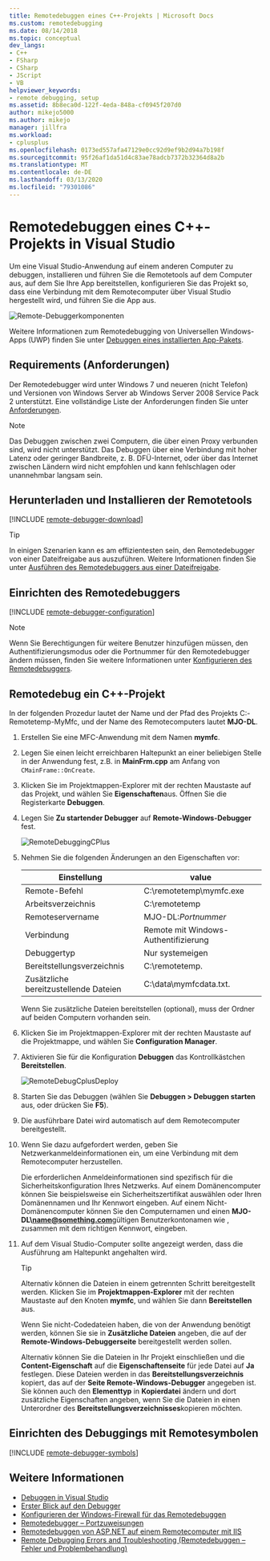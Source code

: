 ```yaml
---
title: Remotedebuggen eines C++-Projekts | Microsoft Docs
ms.custom: remotedebugging
ms.date: 08/14/2018
ms.topic: conceptual
dev_langs:
- C++
- FSharp
- CSharp
- JScript
- VB
helpviewer_keywords:
- remote debugging, setup
ms.assetid: 8b8eca0d-122f-4eda-848a-cf0945f207d0
author: mikejo5000
ms.author: mikejo
manager: jillfra
ms.workload:
- cplusplus
ms.openlocfilehash: 0173ed557afa47129e0cc92d9ef9b2d94a7b198f
ms.sourcegitcommit: 95f26af1da51d4c83ae78adcb7372b32364d8a2b
ms.translationtype: MT
ms.contentlocale: de-DE
ms.lasthandoff: 03/13/2020
ms.locfileid: "79301086"
---
```

# <a name="remote-debugging-a-c-project-in-visual-studio"></a>Remotedebuggen eines C++-Projekts in Visual Studio
Um eine Visual Studio-Anwendung auf einem anderen Computer zu debuggen, installieren und führen Sie die Remotetools auf dem Computer aus, auf dem Sie Ihre App bereitstellen, konfigurieren Sie das Projekt so, dass eine Verbindung mit dem Remotecomputer über Visual Studio hergestellt wird, und führen Sie die App aus.

![Remote-Debuggerkomponenten](../debugger/media/remote-debugger-client-apps.png "Remote_debugger_components")

Weitere Informationen zum Remotedebugging von Universellen Windows-Apps (UWP) finden Sie unter [Debuggen eines installierten App-Pakets](debug-installed-app-package.md).

## <a name="requirements"></a>Requirements (Anforderungen)

Der Remotedebugger wird unter Windows 7 und neueren (nicht Telefon) und Versionen von Windows Server ab Windows Server 2008 Service Pack 2 unterstützt. Eine vollständige Liste der Anforderungen finden Sie unter [Anforderungen](../debugger/remote-debugging.md#requirements_msvsmon).

> [!NOTE]
> Das Debuggen zwischen zwei Computern, die über einen Proxy verbunden sind, wird nicht unterstützt. Das Debuggen über eine Verbindung mit hoher Latenz oder geringer Bandbreite, z. B. DFÜ-Internet, oder über das Internet zwischen Ländern wird nicht empfohlen und kann fehlschlagen oder unannehmbar langsam sein.

## <a name="download-and-install-the-remote-tools"></a>Herunterladen und Installieren der Remotetools

[!INCLUDE [remote-debugger-download](../debugger/includes/remote-debugger-download.md)]

> [!TIP]
> In einigen Szenarien kann es am effizientesten sein, den Remotedebugger von einer Dateifreigabe aus auszuführen. Weitere Informationen finden Sie unter [Ausführen des Remotedebuggers aus einer Dateifreigabe](../debugger/remote-debugging.md#fileshare_msvsmon).

## <a name="set-up-the-remote-debugger"></a><a name="BKMK_setup"></a>Einrichten des Remotedebuggers

[!INCLUDE [remote-debugger-configuration](../debugger/includes/remote-debugger-configuration.md)]

> [!NOTE]
> Wenn Sie Berechtigungen für weitere Benutzer hinzufügen müssen, den Authentifizierungsmodus oder die Portnummer für den Remotedebugger ändern müssen, finden Sie weitere Informationen unter [Konfigurieren des Remotedebuggers](../debugger/remote-debugging.md#configure_msvsmon).

## <a name="remote-debug-a-c-project"></a><a name="remote_cplusplus"></a>Remotedebug ein C++-Projekt
 In der folgenden Prozedur lautet der Name und der Pfad des Projekts C:-Remotetemp-MyMfc, und der Name des Remotecomputers lautet **MJO-DL**.

1. Erstellen Sie eine MFC-Anwendung mit dem Namen **mymfc**.

2. Legen Sie einen leicht erreichbaren Haltepunkt an einer beliebigen Stelle in der Anwendung fest, z.B. in **MainFrm.cpp** am Anfang von `CMainFrame::OnCreate`.

3. Klicken Sie im Projektmappen-Explorer mit der rechten Maustaste auf das Projekt, und wählen Sie **Eigenschaften**aus. Öffnen Sie die Registerkarte **Debuggen**.

4. Legen Sie **Zu startender Debugger** auf **Remote-Windows-Debugger** fest.

    ![RemoteDebuggingCPlus](../debugger/media/remotedebuggingcplus.png "RemoteDebuggingCPlus")

5. Nehmen Sie die folgenden Änderungen an den Eigenschaften vor:

   |Einstellung|value|
   |-|-|
   |Remote-Befehl|C:\remotetemp\mymfc.exe|
   |Arbeitsverzeichnis|C:\remotetemp|
   |Remoteservername|MJO-DL:*Portnummer*|
   |Verbindung|Remote mit Windows-Authentifizierung|
   |Debuggertyp|Nur systemeigen|
   |Bereitstellungsverzeichnis|C:\remotetemp.|
   |Zusätzliche bereitzustellende Dateien|C:\data\mymfcdata.txt.|

    Wenn Sie zusätzliche Dateien bereitstellen (optional), muss der Ordner auf beiden Computern vorhanden sein.

6. Klicken Sie im Projektmappen-Explorer mit der rechten Maustaste auf die Projektmappe, und wählen Sie **Configuration Manager**.

7. Aktivieren Sie für die Konfiguration **Debuggen** das Kontrollkästchen **Bereitstellen**.

    ![RemoteDebugCplusDeploy](../debugger/media/remotedebugcplusdeploy.png "RemoteDebugCplusDeploy")

8. Starten Sie das Debuggen (wählen Sie **Debuggen > Debuggen starten** aus, oder drücken Sie **F5**).

9. Die ausführbare Datei wird automatisch auf dem Remotecomputer bereitgestellt.

10. Wenn Sie dazu aufgefordert werden, geben Sie Netzwerkanmeldeinformationen ein, um eine Verbindung mit dem Remotecomputer herzustellen.

     Die erforderlichen Anmeldeinformationen sind spezifisch für die Sicherheitskonfiguration Ihres Netzwerks. Auf einem Domänencomputer können Sie beispielsweise ein Sicherheitszertifikat auswählen oder Ihren Domänennamen und Ihr Kennwort eingeben. Auf einem Nicht-Domänencomputer können Sie den Computernamen und einen <strong>MJO-DL\name@something.com</strong>gültigen Benutzerkontonamen wie , zusammen mit dem richtigen Kennwort, eingeben.

11. Auf dem Visual Studio-Computer sollte angezeigt werden, dass die Ausführung am Haltepunkt angehalten wird.

    > [!TIP]
    > Alternativ können die Dateien in einem getrennten Schritt bereitgestellt werden. Klicken Sie im **Projektmappen-Explorer** mit der rechten Maustaste auf den Knoten **mymfc**, und wählen Sie dann **Bereitstellen** aus.

    Wenn Sie nicht-Codedateien haben, die von der Anwendung benötigt werden, können Sie sie in **Zusätzliche Dateien** angeben, die auf der **Remote-Windows-Debuggerseite** bereitgestellt werden sollen.

    Alternativ können Sie die Dateien in Ihr Projekt einschließen und die **Content-Eigenschaft** auf die **Eigenschaftenseite** für jede Datei auf **Ja** festlegen. Diese Dateien werden in das **Bereitstellungsverzeichnis** kopiert, das auf der **Seite Remote-Windows-Debugger** angegeben ist. Sie können auch den **Elementtyp** in **Kopierdatei** ändern und dort zusätzliche Eigenschaften angeben, wenn Sie die Dateien in einen Unterordner des **Bereitstellungsverzeichnisses**kopieren möchten.

## <a name="set-up-debugging-with-remote-symbols"></a>Einrichten des Debuggings mit Remotesymbolen

[!INCLUDE [remote-debugger-symbols](../debugger/includes/remote-debugger-symbols.md)]

## <a name="see-also"></a>Weitere Informationen
- [Debuggen in Visual Studio](../debugger/index.yml)
- [Erster Blick auf den Debugger](../debugger/debugger-feature-tour.md)
- [Konfigurieren der Windows-Firewall für das Remotedebuggen](../debugger/configure-the-windows-firewall-for-remote-debugging.md)
- [Remotedebugger – Portzuweisungen](../debugger/remote-debugger-port-assignments.md)
- [Remotedebuggen von ASP.NET auf einem Remotecomputer mit IIS](../debugger/remote-debugging-aspnet-on-a-remote-iis-computer.md)
- [Remote Debugging Errors and Troubleshooting (Remotedebuggen – Fehler und Problembehandlung)](../debugger/remote-debugging-errors-and-troubleshooting.md)